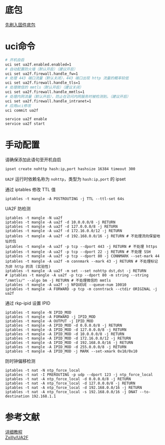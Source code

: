 # 底包
[先刷入固件底包](https://github.com/QiYueYiya/OpenWrt-XiaoMiR3G-Action/releases/download/initramfs-kernel/openwrt-ramips-mt7621-xiaomi_mi-router-3g-initramfs-kernel.bin)
# uci命令

```bash
# 开机自启
uci set ua2f.enabled.enabled=1
# 自动配置防火墙（默认开启）（建议开启）
uci set ua2f.firewall.handle_fw=1
# 处理 443 端口流量（默认关闭），443 端口出现 http 流量的概率较低
uci set ua2f.firewall.handle_tls=1
# 处理微信的 mmtls（默认开启）（建议关闭）
uci set ua2f.firewall.handle_mmtls=1
# 处理内网流量（默认开启），防止在访问内网服务时被检测到。（建议开启）
uci set ua2f.firewall.handle_intranet=1
# 应用uci修改
uci commit ua2f

service ua2f enable
service ua2f start
```

# 手动配置

请确保添加此语句至开机自启
```bash
ipset create nohttp hash:ip,port hashsize 16384 timeout 300
```
`UA2F` 运行时依赖名称为 `nohttp`，类型为 `hash:ip,port` 的 ipset

通过 iptables 修改 TTL 值
```
iptables -t mangle -A POSTROUTING -j TTL --ttl-set 64s
```

UA2F 防检测
```
iptables -t mangle -N ua2f
iptables -t mangle -A ua2f -d 10.0.0.0/8 -j RETURN
iptables -t mangle -A ua2f -d 127.0.0.0/8 -j RETURN
iptables -t mangle -A ua2f -d 172.16.0.0/12 -j RETURN
iptables -t mangle -A ua2f -d 192.168.0.0/16 -j RETURN # 不处理流向保留地址的包
iptables -t mangle -A ua2f -p tcp --dport 443 -j RETURN # 不处理 https
iptables -t mangle -A ua2f -p tcp --dport 22 -j RETURN # 不处理 SSH
iptables -t mangle -A ua2f -p tcp --dport 80 -j CONNMARK --set-mark 44
iptables -t mangle -A ua2f -m connmark --mark 43 -j RETURN # 不处理标记为非 http 的流 (实验性)
iptables -t mangle -A ua2f -m set --set nohttp dst,dst -j RETURN
# iptables -t mangle -A ua2f -p tcp --dport 80 -m string --string "/mmtls/" --algo bm -j RETURN # 不处理微信的 mmtls
iptables -t mangle -A ua2f -j NFQUEUE --queue-num 10010
iptables -t mangle -A FORWARD -p tcp -m conntrack --ctdir ORIGINAL -j ua2f
```

通过 rkp-ipid 设置 IPID
```
iptables -t mangle -N IPID_MOD
iptables -t mangle -A FORWARD -j IPID_MOD
iptables -t mangle -A OUTPUT -j IPID_MOD
iptables -t mangle -A IPID_MOD -d 0.0.0.0/8 -j RETURN
iptables -t mangle -A IPID_MOD -d 127.0.0.0/8 -j RETURN
iptables -t mangle -A IPID_MOD -d 10.0.0.0/8 -j RETURN
iptables -t mangle -A IPID_MOD -d 172.16.0.0/12 -j RETURN
iptables -t mangle -A IPID_MOD -d 192.168.0.0/16 -j RETURN
iptables -t mangle -A IPID_MOD -d 255.0.0.0/8 -j RETURN
iptables -t mangle -A IPID_MOD -j MARK --set-xmark 0x10/0x10
```

防时钟偏移检测
```
iptables -t nat -N ntp_force_local
iptables -t nat -I PREROUTING -p udp --dport 123 -j ntp_force_local
iptables -t nat -A ntp_force_local -d 0.0.0.0/8 -j RETURN
iptables -t nat -A ntp_force_local -d 127.0.0.0/8 -j RETURN
iptables -t nat -A ntp_force_local -d 192.168.0.0/16 -j RETURN
iptables -t nat -A ntp_force_local -s 192.168.0.0/16 -j DNAT --to-destination 192.168.1.1
```
# 参考文献
<a href="https://sunbk201public.notion.site/sunbk201public/OpenWrt-f59ae1a76741486092c27bc24dbadc59">详细教程</a><br>
<a href="https://github.com/Zxilly/UA2F">Zxilly/UA2F</a><br>

